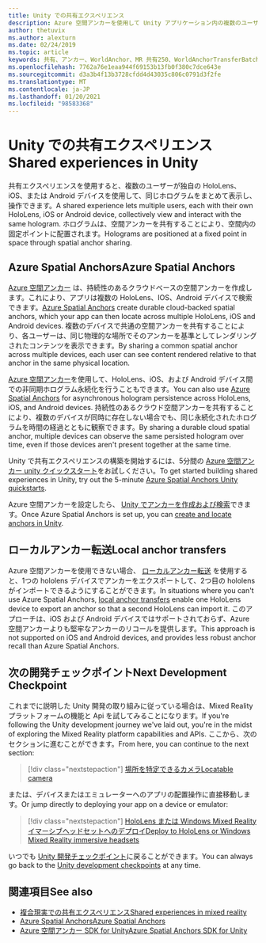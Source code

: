```yaml
---
title: Unity での共有エクスペリエンス
description: Azure 空間アンカーを使用して Unity アプリケーション内の複数のユーザー間で同じホログラムを共有する方法について説明します。
author: thetuvix
ms.author: alexturn
ms.date: 02/24/2019
ms.topic: article
keywords: 共有、アンカー、WorldAnchor、MR 共有250、WorldAnchorTransferBatch、SpatialPerception、Azure、Azure 空間アンカー、ASA、mixed reality ヘッドセット、windows mixed reality ヘッドセット、仮想現実ヘッドセット
ms.openlocfilehash: 7762a76e1eaa944f69153b13fb0f380c7dce643e
ms.sourcegitcommit: d3a3b4f13b3728cfdd4d43035c806c0791d3f2fe
ms.translationtype: MT
ms.contentlocale: ja-JP
ms.lasthandoff: 01/20/2021
ms.locfileid: "98583368"
---
```

# <a name="shared-experiences-in-unity"></a><span data-ttu-id="93c97-104">Unity での共有エクスペリエンス</span><span class="sxs-lookup"><span data-stu-id="93c97-104">Shared experiences in Unity</span></span>

<span data-ttu-id="93c97-105">共有エクスペリエンスを使用すると、複数のユーザーが独自の HoloLens、iOS、または Android デバイスを使用して、同じホログラムをまとめて表示し、操作できます。</span><span class="sxs-lookup"><span data-stu-id="93c97-105">A shared experience lets multiple users, each with their own HoloLens, iOS or Android device, collectively view and interact with the same hologram.</span></span> <span data-ttu-id="93c97-106">ホログラムは、空間アンカーを共有することにより、空間内の固定ポイントに配置されます。</span><span class="sxs-lookup"><span data-stu-id="93c97-106">Holograms are positioned at a fixed point in space through spatial anchor sharing.</span></span>

## <a name="azure-spatial-anchors"></a><span data-ttu-id="93c97-107">Azure Spatial Anchors</span><span class="sxs-lookup"><span data-stu-id="93c97-107">Azure Spatial Anchors</span></span>

<span data-ttu-id="93c97-108"><a href="/azure/spatial-anchors/overview" target="_blank">Azure 空間アンカー</a> は、持続性のあるクラウドベースの空間アンカーを作成します。これにより、アプリは複数の HoloLens、IOS、Android デバイスで検索できます。</span><span class="sxs-lookup"><span data-stu-id="93c97-108"><a href="/azure/spatial-anchors/overview" target="_blank">Azure Spatial Anchors</a> create durable cloud-backed spatial anchors, which your app can then locate across multiple HoloLens, iOS and Android devices.</span></span>  <span data-ttu-id="93c97-109">複数のデバイスで共通の空間アンカーを共有することにより、各ユーザーは、同じ物理的な場所でそのアンカーを基準としてレンダリングされたコンテンツを表示できます。</span><span class="sxs-lookup"><span data-stu-id="93c97-109">By sharing a common spatial anchor across multiple devices, each user can see content rendered relative to that anchor in the same physical location.</span></span> 

<span data-ttu-id="93c97-110"><a href="/azure/spatial-anchors/overview" target="_blank">Azure 空間アンカー</a>を使用して、HoloLens、iOS、および Android デバイス間での非同期ホログラム永続化を行うこともできます。</span><span class="sxs-lookup"><span data-stu-id="93c97-110">You can also use <a href="/azure/spatial-anchors/overview" target="_blank">Azure Spatial Anchors</a> for asynchronous hologram persistence across HoloLens, iOS, and Android devices.</span></span>  <span data-ttu-id="93c97-111">持続性のあるクラウド空間アンカーを共有することにより、複数のデバイスが同時に存在しない場合でも、同じ永続化されたホログラムを時間の経過とともに観察できます。</span><span class="sxs-lookup"><span data-stu-id="93c97-111">By sharing a durable cloud spatial anchor, multiple devices can observe the same persisted hologram over time, even if those devices aren't present together at the same time.</span></span>

<span data-ttu-id="93c97-112">Unity で共有エクスペリエンスの構築を開始するには、5分間の <a href="/azure/spatial-anchors/unity-overview" target="_blank">Azure 空間アンカー unity クイックスタート</a>をお試しください。</span><span class="sxs-lookup"><span data-stu-id="93c97-112">To get started building shared experiences in Unity, try out the 5-minute <a href="/azure/spatial-anchors/unity-overview" target="_blank">Azure Spatial Anchors Unity quickstarts</a>.</span></span>

<span data-ttu-id="93c97-113">Azure 空間アンカーを設定したら、 <a href="/azure/spatial-anchors/concepts/create-locate-anchors-unity" target="_blank">Unity でアンカーを作成および検索</a>できます。</span><span class="sxs-lookup"><span data-stu-id="93c97-113">Once Azure Spatial Anchors is set up, you can <a href="/azure/spatial-anchors/concepts/create-locate-anchors-unity" target="_blank">create and locate anchors in Unity</a>.</span></span>

## <a name="local-anchor-transfers"></a><span data-ttu-id="93c97-114">ローカルアンカー転送</span><span class="sxs-lookup"><span data-stu-id="93c97-114">Local anchor transfers</span></span>

<span data-ttu-id="93c97-115">Azure 空間アンカーを使用できない場合、 [ローカルアンカー転送](../../out-of-scope/local-anchor-transfers-in-unity.md) を使用すると、1つの hololens デバイスでアンカーをエクスポートして、2つ目の hololens がインポートできるようにすることができます。</span><span class="sxs-lookup"><span data-stu-id="93c97-115">In situations where you can't use Azure Spatial Anchors, [local anchor transfers](../../out-of-scope/local-anchor-transfers-in-unity.md) enable one HoloLens device to export an anchor so that a second HoloLens can import it.</span></span>  <span data-ttu-id="93c97-116">このアプローチは、iOS および Android デバイスではサポートされておらず、Azure 空間アンカーよりも堅牢なアンカーのリコールを提供します。</span><span class="sxs-lookup"><span data-stu-id="93c97-116">This approach is not supported on iOS and Android devices, and provides less robust anchor recall than Azure Spatial Anchors.</span></span>

## <a name="next-development-checkpoint"></a><span data-ttu-id="93c97-117">次の開発チェックポイント</span><span class="sxs-lookup"><span data-stu-id="93c97-117">Next Development Checkpoint</span></span>

<span data-ttu-id="93c97-118">これまでに説明した Unity 開発の取り組みに従っている場合は、Mixed Reality プラットフォームの機能と Api を試してみることになります。</span><span class="sxs-lookup"><span data-stu-id="93c97-118">If you're following the Unity development journey we've laid out, you're in the midst of exploring the Mixed Reality platform capabilities and APIs.</span></span> <span data-ttu-id="93c97-119">ここから、次のセクションに進むことができます。</span><span class="sxs-lookup"><span data-stu-id="93c97-119">From here, you can continue to the next section:</span></span>

> [!div class="nextstepaction"]
> [<span data-ttu-id="93c97-120">場所を特定できるカメラ</span><span class="sxs-lookup"><span data-stu-id="93c97-120">Locatable camera</span></span>](locatable-camera-in-unity.md)

<span data-ttu-id="93c97-121">または、デバイスまたはエミュレーターへのアプリの配置操作に直接移動します。</span><span class="sxs-lookup"><span data-stu-id="93c97-121">Or jump directly to deploying your app on a device or emulator:</span></span>

> [!div class="nextstepaction"]
> [<span data-ttu-id="93c97-122">HoloLens または Windows Mixed Reality イマーシブヘッドセットへのデプロイ</span><span class="sxs-lookup"><span data-stu-id="93c97-122">Deploy to HoloLens or Windows Mixed Reality immersive headsets</span></span>](../platform-capabilities-and-apis/using-visual-studio.md)

<span data-ttu-id="93c97-123">いつでも [Unity 開発チェックポイント](unity-development-overview.md#3-advanced-features)に戻ることができます。</span><span class="sxs-lookup"><span data-stu-id="93c97-123">You can always go back to the [Unity development checkpoints](unity-development-overview.md#3-advanced-features) at any time.</span></span>

## <a name="see-also"></a><span data-ttu-id="93c97-124">関連項目</span><span class="sxs-lookup"><span data-stu-id="93c97-124">See also</span></span>
* [<span data-ttu-id="93c97-125">複合現実での共有エクスペリエンス</span><span class="sxs-lookup"><span data-stu-id="93c97-125">Shared experiences in mixed reality</span></span>](../platform-capabilities-and-apis/shared-experiences-in-mixed-reality.md)
* <span data-ttu-id="93c97-126"><a href="/azure/spatial-anchors" target="_blank">Azure Spatial Anchors</a></span><span class="sxs-lookup"><span data-stu-id="93c97-126"><a href="/azure/spatial-anchors" target="_blank">Azure Spatial Anchors</a></span></span>
* <span data-ttu-id="93c97-127"><a href="/dotnet/api/Microsoft.Azure.SpatialAnchors" target="_blank">Azure 空間アンカー SDK for Unity</a></span><span class="sxs-lookup"><span data-stu-id="93c97-127"><a href="/dotnet/api/Microsoft.Azure.SpatialAnchors" target="_blank">Azure Spatial Anchors SDK for Unity</a></span></span>